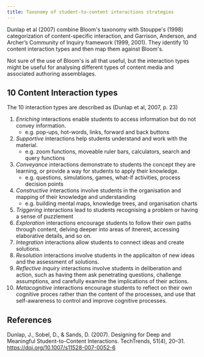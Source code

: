 ```yaml
---
title: Taxonomy of student-to-content interactions strategies
---
```

Dunlap et al (2007) combine Bloom's taxonomy with Stouppe's (1998) categorization of content-specific interaction, and Garrison, Anderson, and Archer’s Community of Inquiry framework (1999, 2001). They identify 10 content interaction types and then map them against Bloom's.  

Not sure of the use of Bloom's is all that useful, but the interaction types might be useful for analysing different types of content media and associated authoring assemblages. 

## 10 Content Interaction types 

The 10 interaction types are described as (Dunlap et al, 2007, p. 23)

1. *Enriching* interactions enable students to access information but do not convey information.
   - e.g. pop-ups, hot-words, links, forward and back buttons 
2. *Supportive* interactions help students understand and work with the material.
   - e.g. zoom functions, moveable ruler bars, calculators, search and query functions 
3. *Conveyance* interactions demonstrate to students the concept they are learning, or provide a way for students to apply their knowledge.
   - e.g. questions, simulations, games, what-if activities, process decision points 
4. *Constructive* interactions involve students in the organisation and mapping of their knowledge and understanding
   - e.g. building mental maps, knowledge trees, and organisation charts 
5. *Triggering* interactions lead to students recognising a problem or having a sense of puzzlement
6. *Exploration* interactions encourage students to follow their own paths through content, delving deeper into areas of itnerest, accessing elaborative details, and so on. 
7. *Integration* interactions allow students to connect ideas and create solutions.
8. *Resolution* interactions involve students in the applicaiton of new ideas and the assessment of solutions.
9. *Reflective inquiry* interactions involve students in deliberation and action, such as having them ask penetrating questions, challenge assumptions, and carefully examine the implications of their actions.
10. *Metacognitive* interactions encourage students to reflect on their own cognitive proces rather than the content of the processes, and use that self-awareness to control and improve cognitive processes.

## References

Dunlap, J., Sobel, D., & Sands, D. (2007). Designing for Deep and Meaningful Student-to-Content Interactions. TechTrends, 51(4), 20–31. https://doi.org/10.1007/s11528-007-0052-6